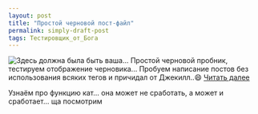 ```yaml
---
layout: post
title: "Простой черновой пост-файл"
permalink: simply-draft-post
tags: Тестировщик_от_Бога
---
```


![Здесь должна была быть ваша...](./blog/img/img_post/operaziya_bl.jpg)
Простой черновой пробник, тестируем отображение черновика...
Пробуем написание постов без использования всяких тегов и причидал от Джекилл..:smile:
<a class="read__more" href="./simply-draft-post">Читать далее</a>

Узнаём про функцию кат... она может не сработать, а может и сработает... ща посмотрим
